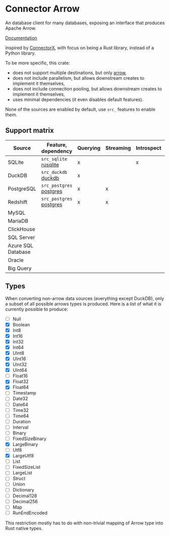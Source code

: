 # Connector Arrow

An database client for many databases, exposing an interface that produces Apache Arrow.

[Documentation](https://docs.rs/connector_arrow)

Inspired by [ConnectorX](https://github.com/sfu-db/connector-x), with focus on being a Rust library, instead of a Python library.

To be more specific, this crate:

- does not support multiple destinations, but only [arrow](https://crates.io/crates/arrow),
- does not include parallelism, but allows downstream creates to implement it themselves,
- does not include connection pooling, but allows downstream creates to implement it themselves,
- uses minimal dependencies (it even disables default features).

None of the sources are enabled by default, use `src_` features to enable them.

## Support matrix

| Source             | Feature, dependency                                           | Querying | Streaming | Introspect | Query params | Writing | Tested |
| ------------------ | ------------------------------------------------------------- | -------- | --------- | ---------- | ------------ | ------- | ------ |
| SQLite             | `src_sqlite` [rusqlite](https://crates.io/crates/rusqlite)    | x        |           | x          |              |         | x      |
| DuckDB             | `src_duckdb` [duckdb](https://creates.io/crates/duckdb)       | x        |           |            |              |         | x      |
| PostgreSQL         | `src_postgres` [postgres](https://creates.io/crates/postgres) | x        | x         |            |              |         | x      |
| Redshift           | `src_postgres` [postgres](https://creates.io/crates/postgres) | x        | x         |            |              |         |        |
| MySQL              |                                                               |          |           |            |              |         |        |
| MariaDB            |                                                               |          |           |            |              |         |        |
| ClickHouse         |                                                               |          |           |            |              |         |        |
| SQL Server         |                                                               |          |           |            |              |         |        |
| Azure SQL Database |                                                               |          |           |            |              |         |        |
| Oracle             |                                                               |          |           |            |              |         |        |
| Big Query          |                                                               |          |           |            |              |         |        |

## Types

When converting non-arrow data sources (everything except DuckDB), only a subset of all possible arrows types is produced. Here is a list of what it is currently possible to produce:

- [ ] Null
- [x] Boolean
- [x] Int8
- [x] Int16
- [x] Int32
- [x] Int64
- [x] UInt8
- [x] UInt16
- [x] UInt32
- [x] UInt64
- [ ] Float16
- [x] Float32
- [x] Float64
- [ ] Timestamp
- [ ] Date32
- [ ] Date64
- [ ] Time32
- [ ] Time64
- [ ] Duration
- [ ] Interval
- [ ] Binary
- [ ] FixedSizeBinary
- [x] LargeBinary
- [ ] Utf8
- [x] LargeUtf8
- [ ] List
- [ ] FixedSizeList
- [ ] LargeList
- [ ] Struct
- [ ] Union
- [ ] Dictionary
- [ ] Decimal128
- [ ] Decimal256
- [ ] Map
- [ ] RunEndEncoded

This restriction mostly has to do with non-trivial mapping of Arrow type into Rust native types.

